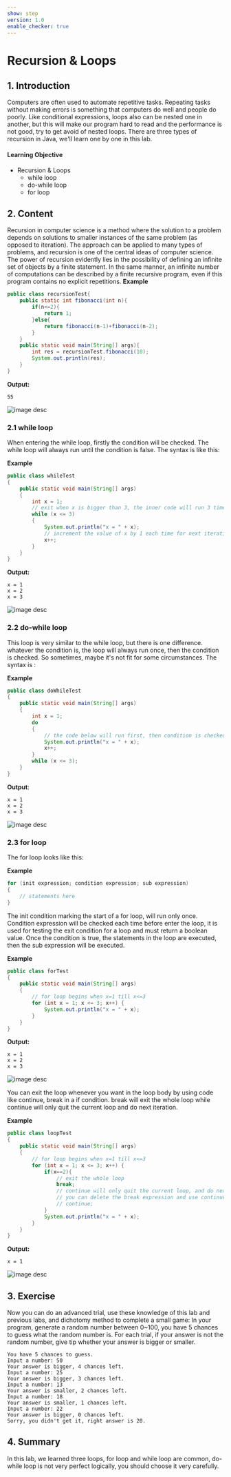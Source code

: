 ```yaml
---
show: step
version: 1.0
enable_checker: true
---
```

# Recursion & Loops

## 1. Introduction

Computers are often used to automate repetitive tasks. Repeating tasks without making errors is something that computers do well and people do poorly. Like conditional expressions, loops also can be nested one in another, but this will make our program hard to read and the performance is not good, try to get avoid of nested loops. There are three types of recursion in Java, we'll learn one by one in this lab.

#### Learning Objective

- Recursion & Loops
  - while loop
  - do-while loop
  - for loop

## 2. Content
Recursion in computer science is a method where the solution to a problem depends on solutions to smaller instances of the same problem (as opposed to iteration). The approach can be applied to many types of problems, and recursion is one of the central ideas of computer science. The power of recursion evidently lies in the possibility of defining an infinite set of objects by a finite statement. In the same manner, an infinite number of computations can be described by a finite recursive program, even if this program contains no explicit repetitions.
**Example**

```java
public class recursionTest{
    public static int fibonacci(int n){  
        if(n<=2){  
            return 1;  
        }else{
            return fibonacci(n-1)+fibonacci(n-2);  
        }  
    }
    public static void main(String[] args){
        int res = recursionTest.fibonacci(10);
        System.out.println(res);
    }
}
```
**Output:**

```
55
```
![image desc](https://labex.io/upload/X/V/E/7ipNh183q9Og.png)
### 2.1 while loop

When entering the while loop, firstly the condition will be checked. The while loop will always run until the condition is false. The syntax is like this:

**Example**

```java
public class whileTest
{
    public static void main(String[] args)
    {
        int x = 1;
        // exit when x is bigger than 3, the inner code will run 3 times in all.
        while (x <= 3)
        {
            System.out.println("x = " + x);
            // increment the value of x by 1 each time for next iteration
            x++;
        }
    }
}
```

**Output:**

```
x = 1
x = 2
x = 3
```

![image desc](https://labex.io/upload/C/O/Q/HN62f4IqOUar.png)

### 2.2 do-while loop

This loop is very similar to the while loop, but there is one difference. whatever the condition is, the loop will always run once, then the condition is checked. So sometimes, maybe it's not fit for some circumstances. The syntax is :

**Example**

```java
public class doWhileTest
{
    public static void main(String[] args)
    {
	    int x = 1;
	    do
	    {
		    // the code below will run first, then condition is checked.
		    System.out.println("x = " + x);
		    x++;
	    }
	    while (x <= 3);
    }
}
```

**Output**:

```
x = 1
x = 2
x = 3
```

![image desc](https://labex.io/upload/F/T/A/KWQgfhT1iSdC.png)

### 2.3 for loop

The for loop looks like this:

**Example**

```java
for (init expression; condition expression; sub expression)
{
	// statements here
}
```

The init condition marking the start of a for loop, will run only once. Condition expression will be checked each time before enter the loop, it is used for testing the exit condition for a loop and must return a boolean value. Once the condition is true, the statements in the loop are executed, then the sub expression will be executed.

**Example**

```java
public class forTest
{
    public static void main(String[] args)
    {
	    // for loop begins when x=1 till x<=3
	    for (int x = 1; x <= 3; x++) {
	    	System.out.println("x = " + x);
		}
	}
}
```

**Output:**    

```
x = 1
x = 2
x = 3
```

![image desc](https://labex.io/upload/C/O/W/qnERcqBOSKQA.png)

You can exit the loop whenever you want in the loop body by using code like continue, break in a if condition. break will exit the whole loop while continue will only quit the current loop and do next iteration.

**Example**

```java
public class loopTest
{
    public static void main(String[] args)
    {
	    // for loop begins when x=1 till x<=3
	    for (int x = 1; x <= 3; x++) {
			if(x==2){
				// exit the whole loop
			    break;
				// continue will only quit the current loop, and do next iteration
			    // you can delete the break expression and use continue, see the output.
                // continue;
			}
	    	System.out.println("x = " + x);
	    }
	}
}
```

**Output:**  

```
x = 1
```

![image desc](https://labex.io/upload/E/L/R/bTq0tztrtCct.png)

## 3. Exercise

Now you can do an advanced trial, use these knowledge of this lab and previous labs, and dichotomy method to complete a small game: In your program, generate a random number between 0~100, you have 5 chances to guess what the random number is. For each trial, if your answer is not the random number, give tip whether your answer is bigger or smaller.

```
You have 5 chances to guess.
Input a number: 50
Your answer is bigger, 4 chances left.
Input a number: 25
Your answer is bigger, 3 chances left.
Input a number: 13
Your answer is smaller, 2 chances left.
Input a number: 18
Your answer is smaller, 1 chances left.
Input a number: 22
Your answer is bigger, 0 chances left.
Sorry, you didn't get it, right answer is 20.
```

## 4. Summary

In this lab, we learned three loops, for loop and while loop are common, do-while loop is not very perfect logically, you should choose it very carefully.